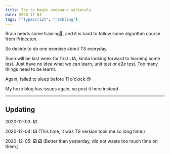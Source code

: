 ```yaml
---
title: Try to begin codewars seriously
date: 2020-12-03
tags: ["TypeScript", "rambling"]
---
```

Brain needs some training🧐, and it is hard to follow some algorithm course from Princeton.

So decide to do one exercise about TS everyday.

<!-- more -->
Soon will be last week for first LIA, kinda looking forward to learning some test. Just have no idea what we can learn, unit test or e2e test. Too many things need to be learnt.

Again, failed to sleep before 11 o'clock.😓

My hexo blog has issues again, so post it here instead.

---
## Updating

2020-12-03: **&#9745;**

2020-12-04: **&#9745;** (This time, it was TS version took me so long time.)

2020-12-05: **&#9745;** **&#9745;** (Better than yesterday, did not waste too much time on them.)